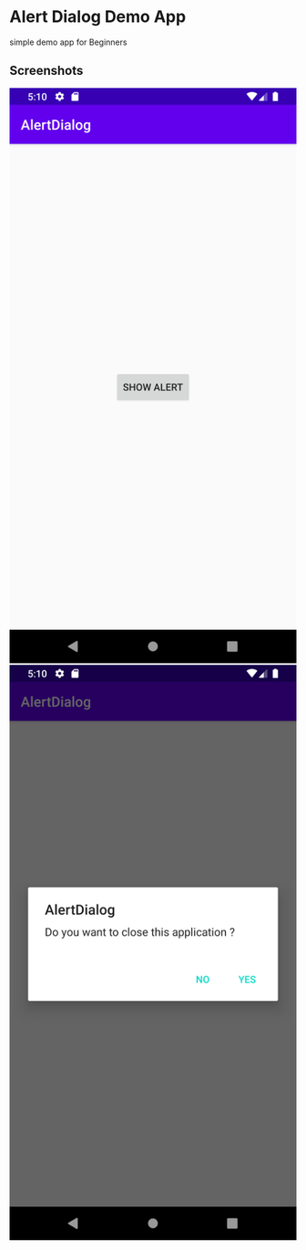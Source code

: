 # Alert Dialog Demo App

simple demo app for Beginners

## Screenshots

![Screenshot 1](screenshots/screen_1.png)
![Screenshot 2](screenshots/screen_2.png)
